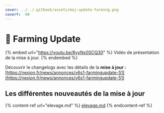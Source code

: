 ```yaml
---
cover: ../../.gitbook/assets/maj-update-farming.png
coverY: -90
---
```


# 🌻 Farming Update

{% embed url="https://youtu.be/8yyNx0SCQ30" %}
Vidéo de présentation de la mise à jour.
{% endembed %}

Découvrir le changelogs avec les détails de la **mise à jour :**\
[https://nexion.fr/news/annonces/v6s1-farmingupdate-51](https://nexion.fr/news/annonces/v6s1-farmingupdate-51)



## Les différentes nouveautés de la mise à jour&#x20;

{% content-ref url="elevage.md" %}
[elevage.md](elevage.md)
{% endcontent-ref %}



